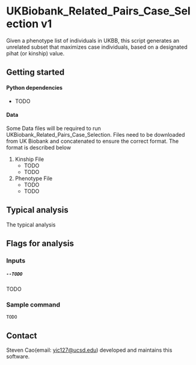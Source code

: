 # UKBiobank_Related_Pairs_Case_Selection v1
Given a phenotype list of individuals in UKBB, this script generates an unrelated subset that maximizes case individuals, based on a designated pihat (or kinship) value.

## Getting started

#### Python dependencies
- TODO

#### Data
Some Data files will be required to run UKBiobank_Related_Pairs_Case_Selection. Files need to be downloaded from UK Biobank and concatenated to ensure the correct format.
The format is described below

1. Kinship File
   - TODO
   - TODO
3. Phenotype File
   - TODO
   - TODO

## Typical analysis
The typical analysis


## Flags for analysis
### Inputs
##### `--TODO`
TODO


### Sample command
```
TODO
```

## Contact
Steven Cao(email: yic127@ucsd.edu) developed and maintains this software.

